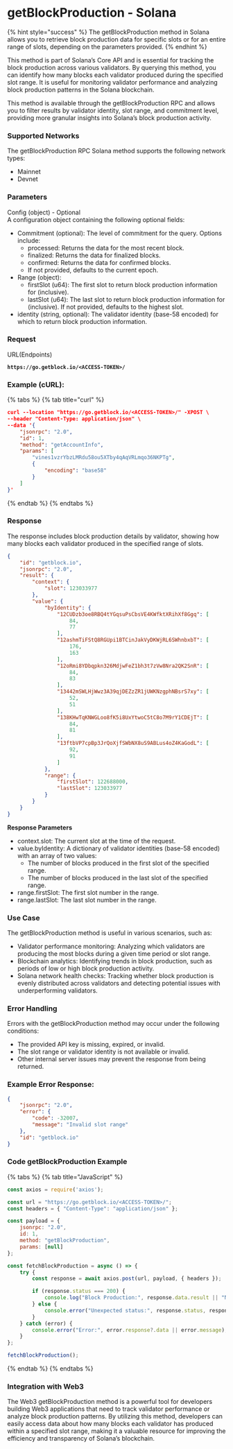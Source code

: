 # getBlockProduction - Solana

{% hint style="success" %}
The getBlockProduction method in Solana allows you to retrieve block production data for specific slots or for an entire range of slots, depending on the parameters provided.
{% endhint %}

&#x20;This method is part of Solana’s Core API and is essential for tracking the block production across various validators. By querying this method, you can identify how many blocks each validator produced during the specified slot range. It is useful for monitoring validator performance and analyzing block production patterns in the Solana blockchain.

This method is available through the getBlockProduction RPC and allows you to filter results by validator identity, slot range, and commitment level, providing more granular insights into Solana’s block production activity.

### **Supported Networks**

The getBlockProduction RPC Solana method supports the following network types:

* Mainnet
* Devnet

### Parameters

Config (object) - Optional\
A configuration object containing the following optional fields:

* Commitment (optional): The level of commitment for the query. Options include:
  * processed: Returns the data for the most recent block.
  * finalized: Returns the data for finalized blocks.
  * confirmed: Returns the data for confirmed blocks.
  * If not provided, defaults to the current epoch.
* Range (object):
  * firstSlot (u64): The first slot to return block production information for (inclusive).
  * lastSlot (u64): The last slot to return block production information for (inclusive). If not provided, defaults to the highest slot.
* identity (string, optional): The validator identity (base-58 encoded) for which to return block production information.

### Request

URL(Endpoints)

<pre class="language-json" data-full-width="false"><code class="lang-json"><strong>https://go.getblock.io/&#x3C;ACCESS-TOKEN>/
</strong></code></pre>

### Example (cURL):

{% tabs %}
{% tab title="curl" %}
```json
curl --location "https://go.getblock.io/<ACCESS-TOKEN>/" -XPOST \
--header "Content-Type: application/json" \
--data '{
    "jsonrpc": "2.0",
    "id": 1,
    "method": "getAccountInfo",
    "params": [
        "vines1vzrYbzLMRdu58ou5XTby4qAqVRLmqo36NKPTg",
        {
            "encoding": "base58"
        }
    ]
}'
```
{% endtab %}
{% endtabs %}

### Response

The response includes block production details by validator, showing how many blocks each validator produced in the specified range of slots.

```json
{
    "id": "getblock.io",
    "jsonrpc": "2.0",
    "result": {
        "context": {
            "slot": 123033977
        },
        "value": {
            "byIdentity": {
                "12CUDzb3oe8RBQ4tYGqsuPsCbsVE4KWfktXRihXf8Ggq": [
                    84,
                    77
                ],
                "12ashmTiFStQ8RGUpi1BTCinJakVyDKWjRL6SWhnbxbT": [
                    176,
                    163
                ],
                "12oRmi8YDbqpkn326MdjwFeZ1bh3t7zVw8Nra2QK2SnR": [
                    84,
                    83
                ],
                "13442mSWLHjWwz3A39qjDEZzZR1jUWKNzgphNBsrS7xy": [
                    52,
                    51
                ],
                "138KHwTqKNWGLoo8fK5i8UxYtwoC5tC8o7M9rY1CDEjT": [
                    84,
                    81
                ],
                "13ftbVP7cpBp3JrQoXjfSWbNX8uS9ABLus4oZ4KaGodL": [
                    92,
                    91
                ]
            },
            "range": {
                "firstSlot": 122688000,
                "lastSlot": 123033977
            }
        }
    }
}
```

**Response Parameters**

* context.slot: The current slot at the time of the request.
* value.byIdentity: A dictionary of validator identities (base-58 encoded) with an array of two values:
  * The number of blocks produced in the first slot of the specified range.
  * The number of blocks produced in the last slot of the specified range.
* range.firstSlot: The first slot number in the range.
* range.lastSlot: The last slot number in the range.

### Use Case

The getBlockProduction method is useful in various scenarios, such as:

* Validator performance monitoring: Analyzing which validators are producing the most blocks during a given time period or slot range.
* Blockchain analytics: Identifying trends in block production, such as periods of low or high block production activity.
* Solana network health checks: Tracking whether block production is evenly distributed across validators and detecting potential issues with underperforming validators.

### Error Handling

Errors with the getBlockProduction method may occur under the following conditions:

* The provided API key is missing, expired, or invalid.
* The slot range or validator identity is not available or invalid.
* Other internal server issues may prevent the response from being returned.

### Example Error Response:

```json
{
    "jsonrpc": "2.0",
    "error": {
        "code": -32007,
        "message": "Invalid slot range"
    },
    "id": "getblock.io"
}
```

### Code getBlockProduction Example

{% tabs %}
{% tab title="JavaScript" %}
```javascript
const axios = require('axios');

const url = "https://go.getblock.io/<ACCESS-TOKEN>/"; 
const headers = { "Content-Type": "application/json" };

const payload = {
    jsonrpc: "2.0",
    id: 1, 
    method: "getBlockProduction",
    params: [null]
};

const fetchBlockProduction = async () => {
    try {
        const response = await axios.post(url, payload, { headers });

        if (response.status === 200) {
            console.log("Block Production:", response.data.result || "No data available");
        } else {
            console.error("Unexpected status:", response.status, response.statusText);
        }
    } catch (error) {
        console.error("Error:", error.response?.data || error.message);
    }
};

fetchBlockProduction();

```
{% endtab %}
{% endtabs %}

### Integration with Web3

The Web3 getBlockProduction method is a powerful tool for developers building Web3 applications that need to track validator performance or analyze block production patterns. By utilizing this method, developers can easily access data about how many blocks each validator has produced within a specified slot range, making it a valuable resource for improving the efficiency and transparency of Solana’s blockchain.

